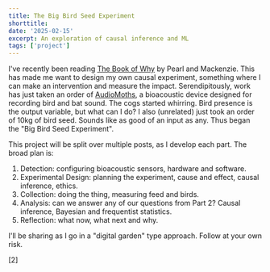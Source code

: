 ```yaml
---
title: The Big Bird Seed Experiment
shorttitle:
date: '2025-02-15'
excerpt: An exploration of causal inference and ML
tags: ['project']
---
```


<script>
    import Footnote from "$lib/components/Footnote.svelte"
</script>

I've recently been reading [The Book of Why](https://bayes.cs.ucla.edu/WHY/) by Pearl and Mackenzie. This has made me want to design my own causal experiment, something where I can make an intervention <Footnote note="A rarity for a rewilder, you might assume."></Footnote> and measure the impact. Serendipitously, work has just taken an order of [AudioMoths](https://www.openacousticdevices.info/audiomoth), a bioacoustic device designed for recording bird and bat sound. The cogs started whirring. Bird presence is the output variable, but what can I do? I also (unrelated) just took an order of 10kg of bird seed. Sounds like as good of an input as any. Thus began the "Big Bird Seed Experiment"<Footnote note="That's a big bird-seed experiment, not a big-bird seed experiment"></Footnote>.

This project will be split over multiple posts, as I develop each part. The broad plan is:

1. Detection: configuring bioacoustic sensors, hardware and software.
2. Experimental Design: planning the experiment, cause and effect, causal inference, ethics.
3. Collection: doing the thing, measuring feed and birds.
4. Analysis: can we answer any of our questions from Part 2? Causal inference, Bayesian and frequentist statistics.
5. Reflection: what now, what next and why.

I'll be sharing as I go in a "digital garden" type approach. Follow at your own risk.

[2]
